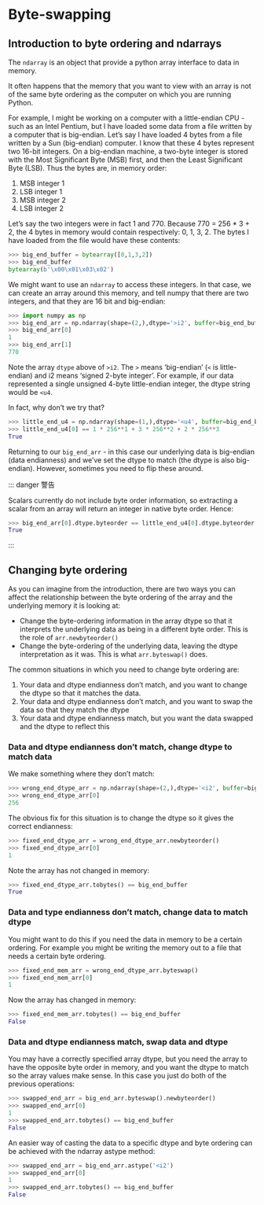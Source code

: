 # Byte-swapping

## Introduction to byte ordering and ndarrays

The ``ndarray`` is an object that provide a python array interface to data in memory.

It often happens that the memory that you want to view with an array is not of the same byte ordering as the computer on which you are running Python.

For example, I might be working on a computer with a little-endian CPU - such as an Intel Pentium, but I have loaded some data from a file written by a computer that is big-endian. Let’s say I have loaded 4 bytes from a file written by a Sun (big-endian) computer. I know that these 4 bytes represent two 16-bit integers. On a big-endian machine, a two-byte integer is stored with the Most Significant Byte (MSB) first, and then the Least Significant Byte (LSB). Thus the bytes are, in memory order:

1. MSB integer 1
1. LSB integer 1
1. MSB integer 2
1. LSB integer 2

Let’s say the two integers were in fact 1 and 770. Because 770 = 256 * 3 + 2, the 4 bytes in memory would contain respectively: 0, 1, 3, 2. The bytes I have loaded from the file would have these contents:

``` python
>>> big_end_buffer = bytearray([0,1,3,2])
>>> big_end_buffer
bytearray(b'\x00\x01\x03\x02')
```

We might want to use an ``ndarray`` to access these integers. In that case, we can create an array around this memory, and tell numpy that there are two integers, and that they are 16 bit and big-endian:

``` python
>>> import numpy as np
>>> big_end_arr = np.ndarray(shape=(2,),dtype='>i2', buffer=big_end_buffer)
>>> big_end_arr[0]
1
>>> big_end_arr[1]
770
```

Note the array ``dtype`` above of ``>i2``. The ``>`` means ‘big-endian’ (``<`` is little-endian) and i2 means ‘signed 2-byte integer’. For example, if our data represented a single unsigned 4-byte little-endian integer, the dtype string would be ``<u4``.

In fact, why don’t we try that?

``` python
>>> little_end_u4 = np.ndarray(shape=(1,),dtype='<u4', buffer=big_end_buffer)
>>> little_end_u4[0] == 1 * 256**1 + 3 * 256**2 + 2 * 256**3
True
```

Returning to our ``big_end_arr`` - in this case our underlying data is big-endian (data endianness) and we’ve set the dtype to match (the dtype is also big-endian). However, sometimes you need to flip these around.

::: danger 警告

Scalars currently do not include byte order information, so extracting a scalar from an array will return an integer in native byte order. Hence:

``` python
>>> big_end_arr[0].dtype.byteorder == little_end_u4[0].dtype.byteorder
True
```

:::

## Changing byte ordering

As you can imagine from the introduction, there are two ways you can affect the relationship between the byte ordering of the array and the underlying memory it is looking at:

- Change the byte-ordering information in the array dtype so that it interprets the underlying data as being in a different byte order. This is the role of ``arr.newbyteorder()``
- Change the byte-ordering of the underlying data, leaving the dtype interpretation as it was. This is what ``arr.byteswap()`` does.

The common situations in which you need to change byte ordering are:

1. Your data and dtype endianness don’t match, and you want to change the dtype so that it matches the data.
1. Your data and dtype endianness don’t match, and you want to swap the data so that they match the dtype
1. Your data and dtype endianness match, but you want the data swapped and the dtype to reflect this

### Data and dtype endianness don’t match, change dtype to match data

We make something where they don’t match:

``` python
>>> wrong_end_dtype_arr = np.ndarray(shape=(2,),dtype='<i2', buffer=big_end_buffer)
>>> wrong_end_dtype_arr[0]
256
```

The obvious fix for this situation is to change the dtype so it gives the correct endianness:

``` python
>>> fixed_end_dtype_arr = wrong_end_dtype_arr.newbyteorder()
>>> fixed_end_dtype_arr[0]
1
```

Note the array has not changed in memory:

``` python
>>> fixed_end_dtype_arr.tobytes() == big_end_buffer
True
```

### Data and type endianness don’t match, change data to match dtype

You might want to do this if you need the data in memory to be a certain ordering. For example you might be writing the memory out to a file that needs a certain byte ordering.

``` python
>>> fixed_end_mem_arr = wrong_end_dtype_arr.byteswap()
>>> fixed_end_mem_arr[0]
1
```

Now the array has changed in memory:

``` python
>>> fixed_end_mem_arr.tobytes() == big_end_buffer
False
```

### Data and dtype endianness match, swap data and dtype

You may have a correctly specified array dtype, but you need the array to have the opposite byte order in memory, and you want the dtype to match so the array values make sense. In this case you just do both of the previous operations:

``` python
>>> swapped_end_arr = big_end_arr.byteswap().newbyteorder()
>>> swapped_end_arr[0]
1
>>> swapped_end_arr.tobytes() == big_end_buffer
False
```

An easier way of casting the data to a specific dtype and byte ordering can be achieved with the ndarray astype method:

``` python
>>> swapped_end_arr = big_end_arr.astype('<i2')
>>> swapped_end_arr[0]
1
>>> swapped_end_arr.tobytes() == big_end_buffer
False
```